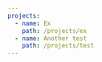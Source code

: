 ```yaml
---
projects:
  - name: Ex
    path: /projects/ex
  - name: Another test
    path: /projects/test
---
```


